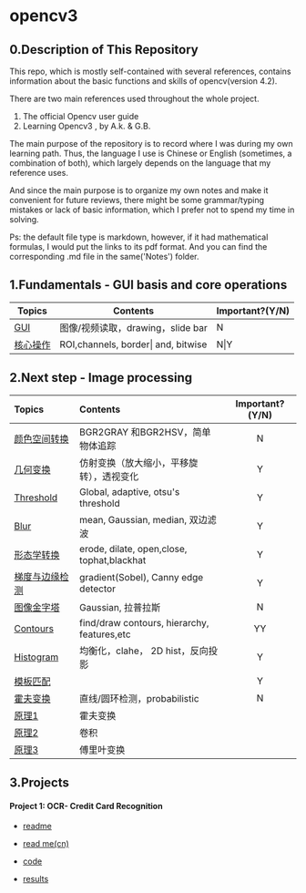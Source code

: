 # opencv3

## 0.Description of This Repository

This repo, which is mostly self-contained with several references, contains information about the basic functions and skills of opencv(version 4.2). 

There are two main references used throughout the whole project.

1. The official Opencv user guide 
2. Learning Opencv3 , by A.k. & G.B.

The main purpose of the repository is to record where I was during my own learning path. Thus, the language I use is Chinese or English (sometimes, a combination of both), which largely depends on the language that my reference uses.

And since the main purpose is to organize my own notes and make it convenient for future reviews, there might be some grammar/typing mistakes or lack of basic information, which I prefer not to spend my time in solving.

Ps: the default file type is markdown, however, if it had mathematical formulas, I would put the links to its pdf format. And you can find the corresponding .md file in the same('Notes') folder.

## 1.Fundamentals - GUI basis and core operations

| Topics                                                       | Contents                            | Important?(Y/N) |
| ------------------------------------------------------------ | ----------------------------------- | --------------- |
| [GUI](https://github.com/Lloyd-S/opencv3/blob/master/Notes/1.GUI%E7%89%B9%E6%80%A7.md) | 图像/视频读取，drawing，slide bar   | N               |
| [核心操作](https://github.com/Lloyd-S/opencv3/blob/master/Notes/2.%E6%A0%B8%E5%BF%83%E6%93%8D%E4%BD%9C.md) | ROI,channels, border\| and, bitwise | N\|Y            |

## 2.Next step - Image processing

| Topics                                                       | Contents                                    | Important?(Y/N) |
| :----------------------------------------------------------- | :------------------------------------------ | :-------------: |
| [颜色空间转换](https://github.com/Lloyd-S/opencv3/blob/master/Notes/3.1%E9%A2%9C%E8%89%B2%E7%A9%BA%E9%97%B4%E8%BD%AC%E6%8D%A2.md) | BGR2GRAY 和BGR2HSV，简单物体追踪            |        N        |
| [几何变换](https://github.com/Lloyd-S/opencv3/blob/master/Notes/3.2%E5%87%A0%E4%BD%95%E5%8F%98%E6%8D%A2.pdf) | 仿射变换（放大缩小，平移旋转），透视变化    |        Y        |
| [Threshold](https://github.com/Lloyd-S/opencv3/blob/master/Notes/3.3.Threshold.md) | Global, adaptive, otsu's threshold          |        Y        |
| [Blur](https://github.com/Lloyd-S/opencv3/blob/master/Notes/3.4.Blur.md) | mean, Gaussian, median, 双边滤波            |        Y        |
| [形态学转换](https://github.com/Lloyd-S/opencv3/blob/master/Notes/3.5.%E5%BD%A2%E6%80%81%E5%AD%A6%E8%BD%AC%E6%8D%A2.md) | erode, dilate, open,close, tophat,blackhat  |        Y        |
| [梯度与边缘检测](https://github.com/Lloyd-S/opencv3/blob/master/Notes/3.6.ImageGradient%20%26%20EdgeDetect.pdf) | gradient(Sobel), Canny edge detector        |        Y        |
| [图像金字塔](https://github.com/Lloyd-S/opencv3/blob/master/Notes/3.7.%E5%9B%BE%E5%83%8F%E9%87%91%E5%AD%97%E5%A1%94.md) | Gaussian, 拉普拉斯                          |        N        |
| [Contours](https://github.com/Lloyd-S/opencv3/blob/master/Notes/3.8.Contours.pdf) | find/draw contours, hierarchy, features,etc |       YY        |
| [Histogram](https://github.com/Lloyd-S/opencv3/blob/master/Notes/3.9.Histogram.md) | 均衡化，clahe， 2D hist，反向投影           |        Y        |
| [模板匹配](https://github.com/Lloyd-S/opencv3/blob/master/Notes/3.10.%E6%A8%A1%E6%9D%BF%E5%8C%B9%E9%85%8D.md) |                                             |        Y        |
| [霍夫变换](https://github.com/Lloyd-S/opencv3/blob/master/Notes/3.11.%E9%9C%8D%E5%A4%AB%E5%8F%98%E6%8D%A2.md) | 直线/圆环检测，probabilistic                |        N        |
| [原理1](https://github.com/Lloyd-S/opencv3/blob/master/Notes/Convolution%26HoghTransform.pdf) | 霍夫变换                                    |                 |
| [原理2](https://github.com/Lloyd-S/opencv3/blob/master/Notes/Convolution%26HoghTransform.pdf) | 卷积                                        |                 |
| [原理3](https://zhuanlan.zhihu.com/p/19759362)               | 傅里叶变换                                  |                 |

## 3.Projects

#### Project 1: OCR- Credit Card Recognition

- [readme](https://github.com/Lloyd-S/opencv3/blob/master/Peoject1_Credit_Card_Recogniton/readme.md)
- [read me\(cn\)](https://github.com/Lloyd-S/opencv3/blob/master/Peoject1_Credit_Card_Recogniton/readme(%E4%B8%AD%E6%96%87).md)

- [code](https://github.com/Lloyd-S/opencv3/blob/master/Peoject1_Credit_Card_Recogniton/card_recog_final.py)
- [results](https://github.com/Lloyd-S/opencv3/blob/master/Peoject1_Credit_Card_Recogniton/results/Results1to7.png)

